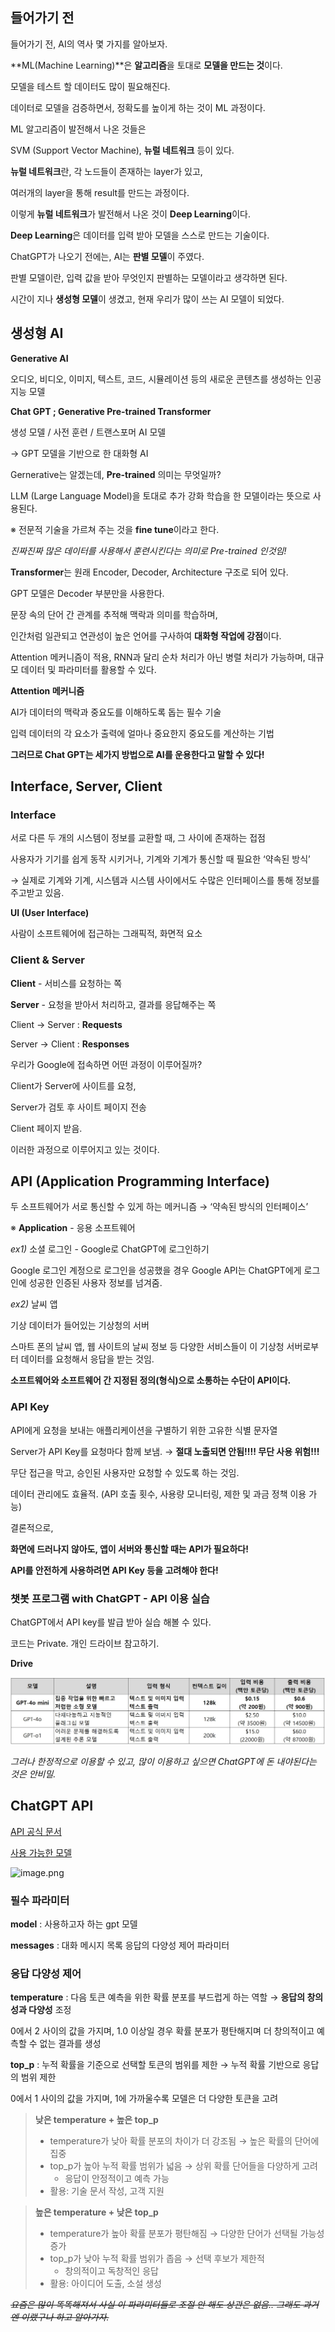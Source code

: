 ## 들어가기 전

들어가기 전, AI의 역사 몇 가지를 알아보자.

**ML(Machine Learning)**은 **알고리즘**을 토대로 **모델을 만드는 것**이다.

모델을 테스트 할 데이터도 많이 필요해진다.

데이터로 모델을 검증하면서, 정확도를 높이게 하는 것이  ML 과정이다.

ML 알고리즘이 발전해서 나온 것들은

SVM (Support Vector Machine), **뉴럴 네트워크** 등이 있다.

**뉴럴 네트워크**란, 각 노드들이 존재하는 layer가 있고,

여러개의 layer을 통해 result를 만드는 과정이다.

이렇게 **뉴럴 네트워크**가 발전해서 나온 것이 **Deep Learning**이다.

**Deep Learning**은 데이터를 입력 받아 모델을 스스로 만드는 기술이다.

ChatGPT가 나오기 전에는, AI는 **판별 모델**이 주였다.

판별 모델이란, 입력 값을 받아 무엇인지 판별하는 모델이라고 생각하면 된다.

시간이 지나 **생성형 모델**이 생겼고, 현재 우리가 많이 쓰는 AI 모델이 되었다.

## 생성형 AI

<aside>

**Generative AI**

오디오, 비디오, 이미지, 텍스트, 코드, 시뮬레이션 등의 새로운 콘텐츠를 생성하는 인공지능 모델

</aside>

<aside>

**Chat GPT ; Generative Pre-trained Transformer**

생성 모델 / 사전 훈련 / 트랜스포머 AI 모델

→ GPT 모델을 기반으로 한 대화형 AI

</aside>

Gernerative는 알겠는데, **Pre-trained** 의미는 무엇일까?

LLM (Large Language Model)을 토대로 추가 강화 학습을 한 모델이라는 뜻으로 사용된다.

※ 전문적 기술을 가르쳐 주는 것을 **fine tune**이라고 한다.

*진짜진짜 많은 데이터를 사용해서 훈련시킨다는 의미로 Pre-trained 인것임!*

**Transformer**는 원래 Encoder, Decoder, Architecture 구조로 되어 있다.

GPT 모델은 Decoder 부분만을 사용한다.

문장 속의 단어 간 관계를 추적해 맥락과 의미를 학습하며,

인간처럼 일관되고 연관성이 높은 언어를 구사하여 **대화형 작업에 강점**이다.

Attention 메커니즘이 적용, RNN과 달리 순차 처리가 아닌 병렬 처리가 가능하며, 대규모 데이터 및 파라미터를 활용할 수 있다.

<aside>

**Attention 메커니즘**

AI가 데이터의 맥락과 중요도를 이해하도록 돕는 필수 기술

입력 데이터의 각 요소가 출력에 얼마나 중요한지 중요도를 계산하는 기법

</aside>

**그러므로 Chat GPT는 세가지 방법으로 AI를 운용한다고 말할 수 있다!**

## Interface, Server, Client

### Interface

서로 다른 두 개의 시스템이 정보를 교환할 때, 그 사이에 존재하는 접점

사용자가 기기를 쉽게 동작 시키거나, 기계와 기계가 통신할 때 필요한 ‘약속된 방식’

→ 실제로 기계와 기계, 시스템과 시스템 사이에서도 수많은 인터페이스를 통해 정보를 주고받고 있음.

<aside>

**UI (User Interface)**

사람이 소프트웨어에 접근하는 그래픽적, 화면적 요소

</aside>

### Client & Server

<aside>

**Client** - 서비스를 요청하는 쪽

**Server** - 요청을 받아서 처리하고, 결과를 응답해주는 쪽

Client → Server : **Requests**

Server → Client : **Responses**

</aside>

우리가 Google에 접속하면 어떤 과정이 이루어질까?

Client가 Server에 사이트를 요청,

Server가 검토 후 사이트 페이지 전송

Client 페이지 받음.

이러한 과정으로 이루어지고 있는 것이다.

## API (Application Programming Interface)

두 소프트웨어가 서로 통신할 수 있게 하는 메커니즘 → ‘약속된 방식의 인터페이스’

※ **Application** - 응용 소프트웨어

*ex1)* 소셜 로그인 - Google로 ChatGPT에 로그인하기

Google 로그인 계정으로 로그인을 성공했을 경우 Google API는 ChatGPT에게 로그인에 성공한 인증된 사용자 정보를 넘겨줌.

*ex2)* 날씨 앱

기상 데이터가 들어있는 기상청의 서버

스마트 폰의 날씨 앱, 웹 사이트의 날씨 정보 등 다양한 서비스들이 이 기상청 서버로부터 데이터를 요청해서 응답을 받는 것임.

**소프트웨어와 소프트웨어 간 지정된 정의(형식)으로 소통하는 수단이 API이다.**

### API Key

API에게 요청을 보내는 애플리케이션을 구별하기 위한 고유한 식별 문자열

Server가 API Key를 요청마다 함께 보냄. → **절대 노출되면 안됨!!!! 무단 사용 위험!!!**

무단 접근을 막고, 승인된 사용자만 요청할 수 있도록 하는 것임.

데이터 관리에도 효율적. (API 호출 횟수, 사용량 모니터링, 제한 및 과금 정책 이용 가능)

결론적으로,

**화면에 드러나지 않아도, 앱이 서버와 통신할 때는 API가 필요하다!**

**API를 안전하게 사용하려면 API Key 등을 고려해야 한다!**

### 챗봇 프로그램 with ChatGPT - API 이용 실습

ChatGPT에서 API key를 발급 받아 실습 해볼 수 있다.

코드는 Private. 개인 드라이브 참고하기.

**Drive**

![](ChatGPT_models.png)

*그러나 한정적으로 이용할 수 있고, 많이 이용하고 싶으면 ChatGPT에 돈 내야된다는 것은 안비밀.*

## ChatGPT API

[API 공식 문서](https://www.google.com/url?q=https%3A%2F%2Fplatform.openai.com%2Fdocs%2Fapi-reference%2Fchat)

[사용 가능한 모델](https://www.google.com/url?q=https%3A%2F%2Fplatform.openai.com%2Fdocs%2Fmodels%2Fgpt-4o)

![image.png](https://prod-files-secure.s3.us-west-2.amazonaws.com/a178b89c-3f2f-4b30-8878-a10ce48c15a4/92e9a0f6-50b1-411a-97a9-eb619df812cd/image.png)

### **필수 파라미터**

**model** : 사용하고자 하는 gpt 모델

**messages** : 대화 메시지 목록 응답의 다양성 제어 파라미터

### 응답 다양성 제어

**temperature** : 다음 토큰 예측을 위한 확률 분포를 부드럽게 하는 역할 → **응답의 창의성과 다양성** 조정

0에서 2 사이의 값을 가지며, 1.0 이상일 경우 확률 분포가 평탄해지며 더 창의적이고 예측할 수 없는 결과를 생성

**top_p** : 누적 확률을 기준으로 선택할 토큰의 범위를 제한 → 누적 확률 기반으로 응답의 범위 제한

0에서 1 사이의 값을 가지며, 1에 가까울수록 모델은 더 다양한 토큰을 고려

> **낮은 temperature + 높은 top_p​**
> 
> - temperature가 낮아 확률 분포의 차이가 더 강조됨 → 높은 확률의 단어에 집중​
> - top_p가 높아 누적 확률 범위가 넓음 → 상위 확률 단어들을 다양하게 고려​
>     - 응답이 안정적이고 예측 가능​
> - 활용: 기술 문서 작성, 고객 지원​

> **높은 temperature + 낮은 top_p​**
> 
> - temperature가 높아 확률 분포가 평탄해짐 → 다양한 단어가 선택될 가능성 증가​
> - top_p가 낮아 누적 확률 범위가 좁음 → 선택 후보가 제한적​
>     - 창의적이고 독창적인 응답
> - 활용: 아이디어 도출, 소설 생성

*~~요즘은 많이 똑똑해져서 사실 이 파라미터들로 조절 안 해도 상관은 없음.. 그래도 과거엔 이랬구나 하고 알아가자.~~*